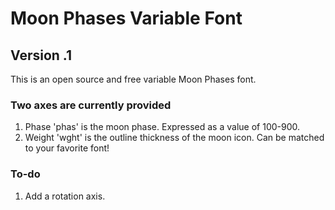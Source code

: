 # Moon Phases Variable Font

## Version .1 

This is an open source and free variable Moon Phases font. 

### Two axes are currently provided 
1. Phase 'phas' is the moon phase. Expressed as a value of 100-900.
2. Weight 'wght' is the outline thickness of the moon icon. Can be matched to your favorite font! 

### To-do
1. Add a rotation axis. 
